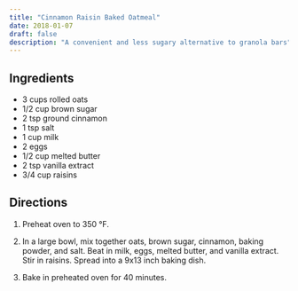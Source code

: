 ```yaml
---
title: "Cinnamon Raisin Baked Oatmeal"
date: 2018-01-07
draft: false
description: "A convenient and less sugary alternative to granola bars"
---
```


## Ingredients

* 3 cups rolled oats
* 1/2 cup brown sugar
* 2 tsp ground cinnamon
* 1 tsp salt
* 1 cup milk
* 2 eggs
* 1/2 cup melted butter
* 2 tsp vanilla extract
* 3/4 cup raisins

## Directions

1. Preheat oven to 350 °F.

2. In a large bowl, mix together oats, brown sugar, cinnamon, baking powder, and salt.
Beat in milk, eggs, melted butter, and vanilla extract.
Stir in raisins.
Spread into a 9x13 inch baking dish.

3. Bake in preheated oven for 40 minutes.
